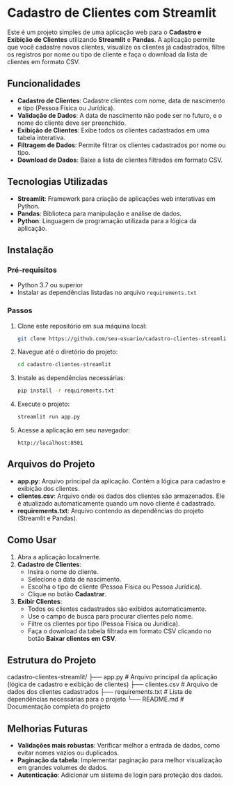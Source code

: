# Cadastro de Clientes com Streamlit

Este é um projeto simples de uma aplicação web para o **Cadastro e Exibição de Clientes** utilizando **Streamlit** e **Pandas**. A aplicação permite que você cadastre novos clientes, visualize os clientes já cadastrados, filtre os registros por nome ou tipo de cliente e faça o download da lista de clientes em formato CSV.

## Funcionalidades

- **Cadastro de Clientes**: Cadastre clientes com nome, data de nascimento e tipo (Pessoa Física ou Jurídica).
- **Validação de Dados**: A data de nascimento não pode ser no futuro, e o nome do cliente deve ser preenchido.
- **Exibição de Clientes**: Exibe todos os clientes cadastrados em uma tabela interativa.
- **Filtragem de Dados**: Permite filtrar os clientes cadastrados por nome ou tipo.
- **Download de Dados**: Baixe a lista de clientes filtrados em formato CSV.

## Tecnologias Utilizadas

- **Streamlit**: Framework para criação de aplicações web interativas em Python.
- **Pandas**: Biblioteca para manipulação e análise de dados.
- **Python**: Linguagem de programação utilizada para a lógica da aplicação.

## Instalação

### Pré-requisitos

- Python 3.7 ou superior
- Instalar as dependências listadas no arquivo `requirements.txt`

### Passos

1. Clone este repositório em sua máquina local:

    ```bash
    git clone https://github.com/seu-usuario/cadastro-clientes-streamlit.git
    ```

2. Navegue até o diretório do projeto:

    ```bash
    cd cadastro-clientes-streamlit
    ```

3. Instale as dependências necessárias:

    ```bash
    pip install -r requirements.txt
    ```

4. Execute o projeto:

    ```bash
    streamlit run app.py
    ```

5. Acesse a aplicação em seu navegador:

    ```
    http://localhost:8501
    ```

## Arquivos do Projeto

- **app.py**: Arquivo principal da aplicação. Contém a lógica para cadastro e exibição dos clientes.
- **clientes.csv**: Arquivo onde os dados dos clientes são armazenados. Ele é atualizado automaticamente quando um novo cliente é cadastrado.
- **requirements.txt**: Arquivo contendo as dependências do projeto (Streamlit e Pandas).

## Como Usar

1. Abra a aplicação localmente.
2. **Cadastro de Clientes**:
   - Insira o nome do cliente.
   - Selecione a data de nascimento.
   - Escolha o tipo de cliente (Pessoa Física ou Pessoa Jurídica).
   - Clique no botão **Cadastrar**.
3. **Exibir Clientes**:
   - Todos os clientes cadastrados são exibidos automaticamente.
   - Use o campo de busca para procurar clientes pelo nome.
   - Filtre os clientes por tipo (Pessoa Física ou Jurídica).
   - Faça o download da tabela filtrada em formato CSV clicando no botão **Baixar clientes em CSV**.

## Estrutura do Projeto
cadastro-clientes-streamlit/
├── app.py               # Arquivo principal da aplicação (lógica de cadastro e exibição de clientes)
├── clientes.csv         # Arquivo de dados dos clientes cadastrados
├── requirements.txt     # Lista de dependências necessárias para o projeto
└── README.md            # Documentação completa do projeto

## Melhorias Futuras

- **Validações mais robustas**: Verificar melhor a entrada de dados, como evitar nomes vazios ou duplicados.
- **Paginação da tabela**: Implementar paginação para melhor visualização em grandes volumes de dados.
- **Autenticação**: Adicionar um sistema de login para proteção dos dados.
